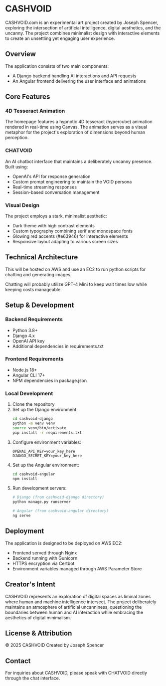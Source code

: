 # CASHVOID

CASHVOID.com is an experimental art project created by Joseph Spencer, exploring the intersection of artificial intelligence, digital aesthetics, and the uncanny. The project combines minimalist design with interactive elements to create an unsettling yet engaging user experience.

## Overview

The application consists of two main components:
- A Django backend handling AI interactions and API requests
- An Angular frontend delivering the user interface and animations

## Core Features

### 4D Tesseract Animation
The homepage features a hypnotic 4D tesseract (hypercube) animation rendered in real-time using Canvas. The animation serves as a visual metaphor for the project's exploration of dimensions beyond human perception.

### CHATVOID
An AI chatbot interface that maintains a deliberately uncanny presence. Built using:
- OpenAI's API for response generation
- Custom prompt engineering to maintain the VOID persona
- Real-time streaming responses
- Session-based conversation management

### Visual Design
The project employs a stark, minimalist aesthetic:
- Dark theme with high contrast elements
- Custom typography combining serif and monospace fonts
- Glowing red accents (#e63946) for interactive elements
- Responsive layout adapting to various screen sizes

## Technical Architecture


This will be hosted on AWS and use an EC2 to run python scripts for chatting and generating images. 

Chatting will probably utilize GPT-4 Mini to keep wait times low while keeping costs manageable.




## Setup & Development

### Backend Requirements
- Python 3.8+
- Django 4.x
- OpenAI API key
- Additional dependencies in requirements.txt

### Frontend Requirements
- Node.js 18+
- Angular CLI 17+
- NPM dependencies in package.json

### Local Development
1. Clone the repository
2. Set up the Django environment:
   ```bash
   cd cashvoid-django
   python -m venv venv
   source venv/bin/activate
   pip install -r requirements.txt
   ```
3. Configure environment variables:
   ```
   OPENAI_API_KEY=your_key_here
   DJANGO_SECRET_KEY=your_key_here
   ```
4. Set up the Angular environment:
   ```bash
   cd cashvoid-angular
   npm install
   ```
5. Run development servers:
   ```bash
   # Django (from cashvoid-django directory)
   python manage.py runserver

   # Angular (from cashvoid-angular directory)
   ng serve
   ```

## Deployment
The application is designed to be deployed on AWS EC2:
- Frontend served through Nginx
- Backend running with Gunicorn
- HTTPS encryption via Certbot
- Environment variables managed through AWS Parameter Store

## Creator's Intent
CASHVOID represents an exploration of digital spaces as liminal zones where human and machine intelligence intersect. The project deliberately maintains an atmosphere of artificial uncanniness, questioning the boundaries between human and AI interaction while embracing the aesthetics of digital minimalism.

## License & Attribution
© 2025 CASHVOID
Created by Joseph Spencer

## Contact
For inquiries about CASHVOID, please speak with CHATVOID directly through the chat interface.
